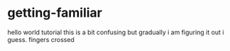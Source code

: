 # getting-familiar
hello world tutorial
this is a bit confusing but gradually i am figuring it out i guess.
fingers crossed
